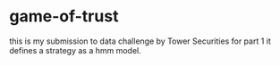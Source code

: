 # game-of-trust
this is my submission to data challenge by Tower Securities for part 1
it defines a strategy as a hmm model.
